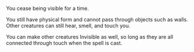You cease being visible for a time.

You still have physical form and cannot pass through objects such as walls. Other creatures can still hear, smell, and touch you.

You can make other creatures Invisible as well, so long as they are all connected through touch when the spell is cast.